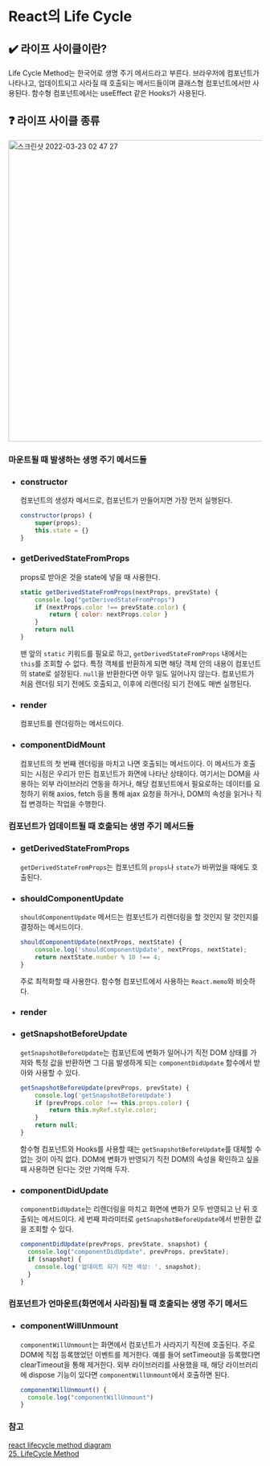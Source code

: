 # React의 Life Cycle

## ✔️ 라이프 사이클이란?

Life Cycle Method는 한국어로 생명 주기 메서드라고 부른다. 브라우저에 컴포넌트가 나타나고, 업데이트되고 사라질 때 호출되는 메서드들이며 클래스형 컴포넌트에서만 사용된다. 함수형 컴포넌트에서는 useEffect 같은 Hooks가 사용된다.

## ❓ 라이프 사이클 종류

<img width="600" alt="스크린샷 2022-03-23 02 47 27" src="https://user-images.githubusercontent.com/43867711/159543512-9bdff3f8-3f6a-44d8-b63a-ad9ec59992eb.png"/>

### 마운트될 때 발생하는 생명 주기 메서드들

- ### constructor
  컴포넌트의 생성자 메서드로, 컴포넌트가 만들어지면 가장 먼저 실행된다.
  ```javascript
  constructor(props) {
      super(props);
      this.state = {}
  }
  ```
- ### getDerivedStateFromProps
  props로 받아온 것을 state에 넣을 때 사용한다.
  ```javascript
  static getDerivedStateFromProps(nextProps, prevState) {
      console.log("getDerivedStateFromProps")
      if (nextProps.color !== prevState.color) {
          return { color: nextProps.color }
      }
      return null
  }
  ```
  맨 앞의 `static` 키워드를 필요로 하고, `getDerivedStateFromProps` 내에서는 `this`를 조회할 수 없다. 특정 객체를 반환하게 되면 해당 객체 안의 내용이 컴포넌트의 state로 설정된다. `null`을 반환한다면 아무 일도 일어나지 않는다.
  컴포넌트가 처음 렌더링 되기 전에도 호출되고, 이후에 리렌더링 되기 전에도 매번 실행된다.
- ### render
  컴포넌트를 렌더링하는 메서드이다.
- ### componentDidMount
  컴포넌트의 첫 번째 렌더링을 마치고 나면 호출되는 메서드이다. 이 메서드가 호출되는 시점은 우리가 만든 컴포넌트가 화면에 나타난 상태이다. 여기서는 DOM을 사용하는 외부 라이브러리 연동을 하거나, 해당 컴포넌트에서 필요로하는 데이터를 요청하기 위해 axios, fetch 등을 통해 ajax 요청을 하거나, DOM의 속성을 읽거나 직접 변경하는 작업을 수행한다.

### 컴포넌트가 업데이트될 때 호출되는 생명 주기 메서드들

- ### getDerivedStateFromProps
  `getDerivedStateFromProps`는 컴포넌트의 `props`나 `state`가 바뀌었을 때에도 호출된다.
- ### shouldComponentUpdate
  `shouldComponentUpdate` 메서드는 컴포넌트가 리렌더링을 할 것인지 말 것인지를 결정하는 메서드이다.
  ```javascript
  shouldComponentUpdate(nextProps, nextState) {
      console.log('shouldComponentUpdate', nextProps, nextState);
      return nextState.number % 10 !== 4;
  }
  ```
  주로 최적화할 때 사용한다. 함수형 컴포넌트에서 사용하는 `React.memo`와 비슷하다.
- ### render
- ### getSnapshotBeforeUpdate
  `getSnapshotBeforeUpdate`는 컴포넌트에 변화가 일어나기 직전 DOM 상태를 가져와 특정 값을 반환하면 그 다음 발생하게 되는 `componentDidUpdate` 함수에서 받아와 사용할 수 있다.
  ```javascript
  getSnapshotBeforeUpdate(prevProps, prevState) {
      console.log('getSnapshotBeforeUpdate')
      if (prevProps.color !== this.props.color) {
          return this.myRef.style.color;
      }
      return null;
  }
  ```
  함수형 컴포넌트와 Hooks를 사용할 때는 `getSnapshotBeforeUpdate`를 대체할 수 없는 것이 아직 없다. DOM에 변화가 반영되기 직전 DOM의 속성을 확인하고 싶을 때 사용하면 된다는 것만 기억해 두자.
- ### componentDidUpdate

  `componentDidUpdate`는 리렌더링을 마치고 화면에 변화가 모두 반영되고 난 뒤 호출되는 메서드이다. 세 번째 파라미터로 `getSnapshotBeforeUpdate`에서 반환한 값을 조회할 수 있다.

  ```javascript
  componentDidUpdate(prevProps, prevState, snapshot) {
    console.log("componentDidUpdate", prevProps, prevState);
    if (snapshot) {
      console.log('업데이트 되기 직전 색상: ', snapshot);
    }
  }
  ```

### 컴포넌트가 언마운트(화면에서 사라짐)될 때 호출되는 생명 주기 메서드

- ### componentWillUnmount
  `componentWillUnmount`는 화면에서 컴포넌트가 사라지기 직전에 호출된다. 주로 DOM에 직접 등록했었던 이벤트를 제거한다. 예를 들어 setTimeout을 등록했다면 clearTimeout을 통해 제거한다. 외부 라이브러리를 사용했을 때, 해당 라이브러리에 dispose 기능이 있다면 `componentWillUnmount`에서 호출하면 된다.
  ```javascript
  componentWillUnmount() {
    console.log("componentWillUnmount")
  }
  ```

### 참고

[react lifecycle method diagram](https://projects.wojtekmaj.pl/react-lifecycle-methods-diagram/)  
[25. LifeCycle Method](https://react.vlpt.us/basic/25-lifecycle.html)
